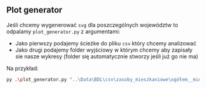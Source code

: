 ## Plot generator

Jeśli chcemy wygenerować `svg` dla poszczególnych województw to odpalamy `plot_generator.py` z argumentami:

* Jako pierwszy podajemy ścieżke do pliku `csv` który chcemy analizować
* Jako drugi podajemy folder wyjściowy w którym chcemy aby zapisały sie nasze wykresy (folder się automatycznie stworzy jeśli już go nie ma)


Na przykład:

```bash
py .\plot_generator.py "..\Data\BDL\csv\zasoby_mieszkaniowe\ogółem__mieszkania.csv" "zasoby_mieszkaniowe_ogolem_mieszkania"
```
